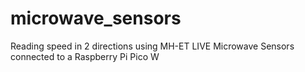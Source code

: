 # microwave_sensors
 Reading speed in 2 directions using MH-ET LIVE Microwave Sensors connected to a Raspberry Pi Pico W
